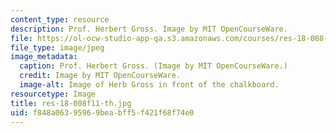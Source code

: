 ```yaml
---
content_type: resource
description: Prof. Herbert Gross. Image by MIT OpenCourseWare.
file: https://ol-ocw-studio-app-qa.s3.amazonaws.com/courses/res-18-008-calculus-revisited-complex-variables-differential-equations-and-linear-algebra-fall-2011/f848a06395969beabff5f421f68f74e0_res-18-008f11-th.jpg
file_type: image/jpeg
image_metadata:
  caption: Prof. Herbert Gross. (Image by MIT OpenCourseWare.)
  credit: Image by MIT OpenCourseWare.
  image-alt: Image of Herb Gross in front of the chalkboard.
resourcetype: Image
title: res-18-008f11-th.jpg
uid: f848a063-9596-9bea-bff5-f421f68f74e0
---
```

